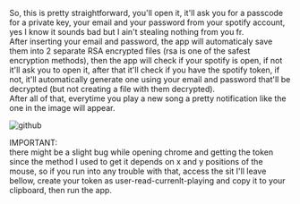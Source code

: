 So, this is pretty straightforward, you'll open it, it'll ask you for a passcode for a private key, your email and your password from your spotify account, yes I know it sounds bad but I ain't stealing nothing from you fr.   
After inserting your email and password, the app will automaticaly save them into 2 separate RSA encrypted files (rsa is one of the safest encryption methods), then the app will check if your spotify is open, if not it'll ask you to open it, after that it'll check if you have the spotify token, if not, it'll automatically generate one using your email and password that'll be decrypted (but not creating a file with them decrypted).  
After all of that, everytime you play a new song a pretty notification like the one in the image will appear.  
  
![github](https://user-images.githubusercontent.com/91756430/161148339-ba25d13e-33fe-48d1-a67b-07e7e700035f.png)  
  
IMPORTANT:  
there might be a slight bug while opening chrome and getting the token since the method I used to get it depends on x and y positions of the mouse, so if you run into any trouble with that, access the sit I'll leave bellow, create your token as user-read-currenlt-playing and copy it to your clipboard, then run the app.
